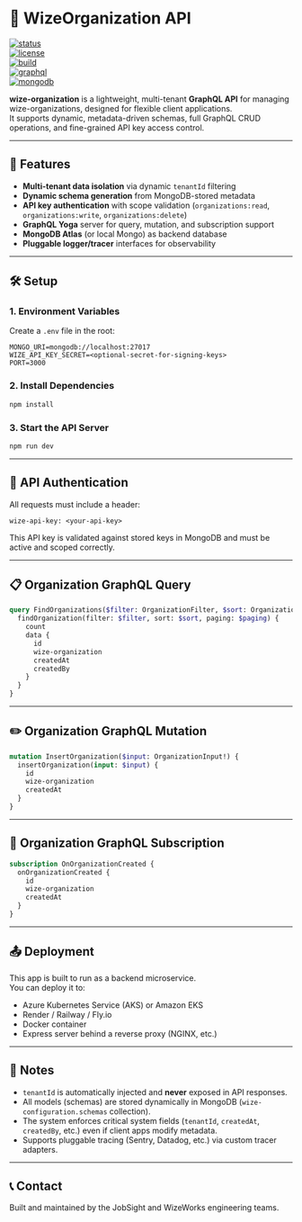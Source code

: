 # 📘 WizeOrganization API

[![status](https://img.shields.io/badge/status-active-brightgreen)](https://github.com/wizeworks/wize-wize-organization)  
[![license](https://img.shields.io/badge/license-MIT-blue.svg)](LICENSE)  
[![build](https://img.shields.io/badge/build-passing-success)]()  
[![graphql](https://img.shields.io/badge/graphql-supported-ff69b4.svg)]()  
[![mongodb](https://img.shields.io/badge/mongodb-integrated-4db33d.svg)]()

**wize-organization** is a lightweight, multi-tenant **GraphQL API** for managing wize-organizations, designed for flexible client applications.  
It supports dynamic, metadata-driven schemas, full GraphQL CRUD operations, and fine-grained API key access control.

---

## 🚀 Features
- **Multi-tenant data isolation** via dynamic `tenantId` filtering
- **Dynamic schema generation** from MongoDB-stored metadata
- **API key authentication** with scope validation (`organizations:read`, `organizations:write`, `organizations:delete`)
- **GraphQL Yoga** server for query, mutation, and subscription support
- **MongoDB Atlas** (or local Mongo) as backend database
- **Pluggable logger/tracer** interfaces for observability

---

## 🛠 Setup

### 1. Environment Variables
Create a `.env` file in the root:

```env
MONGO_URI=mongodb://localhost:27017
WIZE_API_KEY_SECRET=<optional-secret-for-signing-keys>
PORT=3000
```

### 2. Install Dependencies
```bash
npm install
```

### 3. Start the API Server
```bash
npm run dev
```

---

## 🔑 API Authentication
All requests must include a header:

```http
wize-api-key: <your-api-key>
```

This API key is validated against stored keys in MongoDB and must be active and scoped correctly.

---

## 📋 Organization GraphQL Query
```graphql
query FindOrganizations($filter: OrganizationFilter, $sort: OrganizationSort, $paging: PagingInput) {
  findOrganization(filter: $filter, sort: $sort, paging: $paging) {
    count
    data {
      id
      wize-organization
      createdAt
      createdBy
    }
  }
}
```

---

## ✏️ Organization GraphQL Mutation
```graphql
mutation InsertOrganization($input: OrganizationInput!) {
  insertOrganization(input: $input) {
    id
    wize-organization
    createdAt
  }
}
```

---

## 🔄 Organization GraphQL Subscription
```graphql
subscription OnOrganizationCreated {
  onOrganizationCreated {
    id
    wize-organization
    createdAt
  }
}
```

---

## 📤 Deployment
This app is built to run as a backend microservice.  
You can deploy it to:
- Azure Kubernetes Service (AKS) or Amazon EKS
- Render / Railway / Fly.io
- Docker container
- Express server behind a reverse proxy (NGINX, etc.)

---

## 🧩 Notes
- `tenantId` is automatically injected and **never** exposed in API responses.
- All models (schemas) are stored dynamically in MongoDB (`wize-configuration.schemas` collection).
- The system enforces critical system fields (`tenantId`, `createdAt`, `createdBy`, etc.) even if client apps modify metadata.
- Supports pluggable tracing (Sentry, Datadog, etc.) via custom tracer adapters.

---

## 📞 Contact
Built and maintained by the JobSight and WizeWorks engineering teams.
